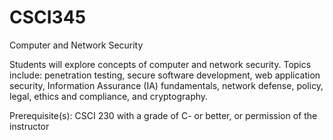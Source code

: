 # CSCI345
Computer and Network Security

Students will explore concepts of computer and network security. Topics include: penetration testing, secure software development, web application security, Information Assurance (IA) fundamentals, network defense, policy, legal, ethics and compliance, and cryptography.

Prerequisite(s): CSCI 230 with a grade of C- or better, or permission of the instructor
